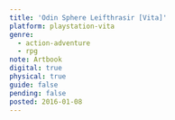 ```yaml
---
title: 'Odin Sphere Leifthrasir [Vita]'
platform: playstation-vita
genre:
  - action-adventure
  - rpg
note: Artbook
digital: true
physical: true
guide: false
pending: false
posted: 2016-01-08
---
```

